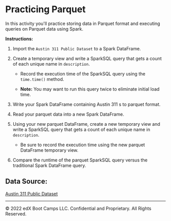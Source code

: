 # Practicing Parquet

In this activity you'll practice storing data in Parquet format and executing queries on Parquet data using Spark.

**Instructions:** 

1. Import the `Austin 311 Public Dataset` to a Spark DataFrame.

2. Create a temporary view and write a SparkSQL query that gets a count of each unique name in `description`.
   
    * Record the execution time of the SparkSQL query using the `time.time()` method. 
   
    * **Note:** You may want to run this query twice to eliminate initial load time.

3. Write your Spark DataFrame containing Austin 311 s to parquet format.

4. Read your parquet data into a new Spark DataFrame.

5. Using your new parquet DataFrame, create a new temporary view and write a SparkSQL query that gets a count of each unique name in `description`.

    * Be sure to record the execution time using the new parquet DataFrame temporary view.

6. Compare the runtime of the parquet SparkSQL query versus the traditional Spark DataFrame query. 

## Data Source:

[Austin 311 Public Dataset](https://data.austintexas.gov/Utilities-and-City-Services/Austin-311-Public-Data/xwdj-i9he)

---

© 2022 edX Boot Camps LLC. Confidential and Proprietary. All Rights Reserved.